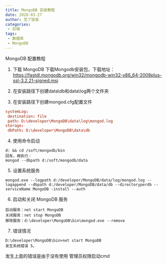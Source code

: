 ```yaml
---
title: MongoDB 安装教程
date: 2020-03-27
author: 范了饭饭
categories:
 - 后端
tags: 
 - 数据库
 - MongoDB
---
```


MongoDB 配置教程

1. 下载 MongoDB
下载Mongodb安装包，下载地址：https://fastdl.mongodb.org/win32/mongodb-win32-x86_64-2008plus-ssl-3.2.21-signed.msi

2. 在安装路径下创建data\db和data\log两个文件夹

3. 在安装路径下创建mongod.cfg配置文件
```conf
systemLog:
 destination: file
 path: D:\developer\MongoDB\data\log\mongod.log
storage:
 dbPath: D:\developer\MongoDB\data\db
```
4. 使用命令启动
```shell
d: && cd /soft/mongodb/bin
回车，再执行：
mongod --dbpath d:/soft/mongodb/data
```

5. 设置系统服务
```shell
mongod.exe --logpath d:/developer/MongoDB/data/log/mongod.log --logappend --dbpath d:/developer/MongoDB/data/db --directoryperdb --serviceName MongoDB -install --auth

```

6. 启动和关闭 MongoDB 服务
```
启动服务：net start MongoDB
关闭服务：net stop MongoDB
移除服务：d:\developer\MongoDB\bin\mongod.exe --remove

```

7. 错误情况

```shell
D:\developer\MongoDB\bin>net start MongoDB
发生系统错误 5。
```

发生上面的错误是由于没有使用 管理员权限启动cmd

